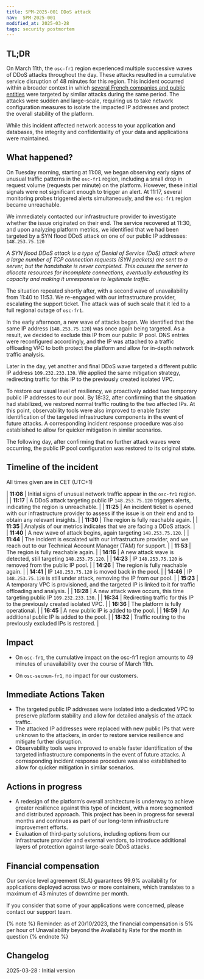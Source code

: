 ```yaml
---
title: SPM-2025-001 DDoS attack
nav:  SPM-2025-001
modified_at: 2025-03-28
tags: security postmortem
---
```


## TL;DR

On March 11th, the `osc-fr1` region experienced multiple successive waves of DDoS attacks throughout the day. These attacks resulted in a cumulative service disruption of 48 minutes for this region. This incident occurred within a broader context in which [several French companies and public entities](https://www.01net.com/actualites/cyberattaques-russes-frappent-nouveau-france.html) were targeted by similar attacks during the same period. The attacks were sudden and large-scale, requiring us to take network configuration measures to isolate the impacted IP addresses and protect the overall stability of the platform.

While this incident affected network access to your application and databases, the integrity and confidentiality of your data and applications were maintained.

## What happened?

On Tuesday morning, starting at 11:08, we began observing early signs of unusual traffic patterns in the `osc-fr1` region, including a small drop in request volume (requests per minute) on the platform. However, these initial signals were not significant enough to trigger an alert. At 11:17, several monitoring probes triggered alerts simultaneously, and the `osc-fr1` region became unreachable.

We immediately contacted our infrastructure provider to investigate whether the issue originated on their end. The service recovered at 11:30, and upon analyzing platform metrics, we identified that we had been targeted by a SYN flood DDoS attack on one of our public IP addresses: `148.253.75.120`

*A SYN flood DDoS attack is a type of Denial of Service (DoS) attack where a large number of TCP connection requests (SYN packets) are sent to a server, but the handshake is never completed. This causes the server to allocate resources for incomplete connections, eventually exhausting its capacity and making it unresponsive to legitimate traffic.*

The situation repeated shortly after, with a second wave of unavailability from 11:40 to 11:53. We re-engaged with our infrastructure provider, escalating the support ticket. The attack was of such scale that it led to a full regional outage of `osc-fr1`.

In the early afternoon, a new wave of attacks began. We identified that the same IP address (`148.253.75.120`) was once again being targeted. As a result, we decided to exclude this IP from our public IP pool. DNS entries were reconfigured accordingly, and the IP was attached to a traffic offloading VPC to both protect the platform and allow for in-depth network traffic analysis.

Later in the day, yet another and final DDoS wave targeted a different public IP address `109.232.233.130`. We applied the same mitigation strategy, redirecting traffic for this IP to the previously created isolated VPC.

To restore our usual level of resiliency, we proactively added two temporary public IP addresses to our pool. By 18:32, after confirming that the situation had stabilized, we restored normal traffic routing to the two affected IPs. At this point, observability tools were also improved to enable faster identification of the targeted infrastructure components in the event of future attacks. A corresponding incident response procedure was also established to allow for quicker mitigation in similar scenarios.

The following day, after confirming that no further attack waves were occurring, the public IP pool configuration was restored to its original state.

## Timeline of the incident

All times given are in CET (UTC+1)

| **11:08** | Initial signs of unusual network traffic appear in the `osc-fr1` region. |
| **11:17** | A DDoS attack targeting public IP `148.253.75.120` triggers alerts, indicating the region is unreachable. |
| **11:25** | An incident ticket is opened with our infrastructure provider to assess if the issue is on their end and to obtain any relevant insights. |
| **11:30** | The region is fully reachable again. |
| **11:35** | Analysis of our metrics indicates that we are facing a DDoS attack. |
| **11:40** | A new wave of attack begins, again targeting `148.253.75.120`. |
| **11:44** | The incident is escalated with our infrastructure provider, and we reach out to our Technical Account Manager (TAM) for support. |
| **11:53** | The region is fully reachable again. |
| **14:16** | A new attack wave is detected, still targeting `148.253.75.120`. |
| **14:23** | IP `148.253.75.120` is removed from the public IP pool. |
| **14:26** | The region is fully reachable again. |
| **14:41** | IP `148.253.75.120` is moved back in the pool. |
| **14:46** | IP `148.253.75.120` is still under attack, removing the IP from our pool. |
| **15:23** | A temporary VPC is provisioned, and the targeted IP is linked to it for traffic offloading and analysis. |
| **16:28** | A new attack wave occurs, this time targeting public IP `109.232.233.130`. |
| **16:34** | Redirecting traffic for this IP to the previously created isolated VPC. |
| **16:36** | The platform is fully operational. |
| **16:45** | A new public IP is added to the pool. |
| **16:59** | An additional public IP is added to the pool. |
| **18:32** | Traffic routing to the previously excluded IPs is restored. |

## Impact

- On `osc-fr1`, the cumulative impact on the osc-fr1 region amounts to 49 minutes of unavailability over the course of March 11th.

- On `osc-secnum-fr1`, no impact for our customers.

## Immediate Actions Taken

- The targeted public IP addresses were isolated into a dedicated VPC to preserve platform stability and allow for detailed analysis of the attack traffic.
- The attacked IP addresses were replaced with new public IPs that were unknown to the attackers, in order to restore service resilience and mitigate further disruption.
- Observability tools were improved to enable faster identification of the targeted infrastructure components in the event of future attacks. A corresponding incident response procedure was also established to allow for quicker mitigation in similar scenarios.

## Actions in progress

- A redesign of the platform’s overall architecture is underway to achieve greater resilience against this type of incident, with a more segmented and distributed approach. This project has been in progress for several months and continues as part of our long-term infrastructure improvement efforts.
- Evaluation of third-party solutions, including options from our infrastructure provider and external vendors, to introduce additional layers of protection against large-scale DDoS attacks.

## Financial compensation

Our service level agreement (SLA) guarantees 99.9% availability for applications deployed across two or more containers, which translates to a maximum of 43 minutes of downtime per month.

If you consider that some of your applications were concerned, please contact our support team.

{% note %}
Reminder: as of 20/10/2023, the financial compensation is 5% per hour of Unavailability beyond the Availability Rate for the month in question
{% endnote %}


## Changelog

2025-03-28 : Initial version
